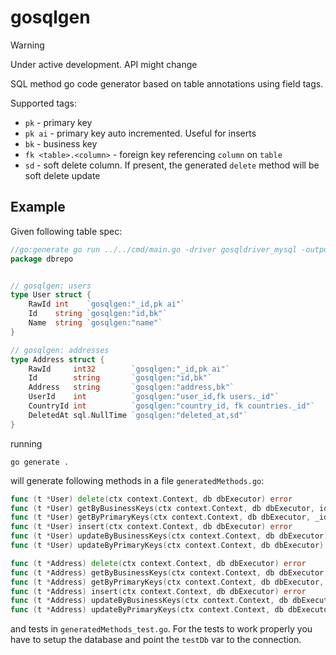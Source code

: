 # gosqlgen

> [!WARNING]
> Under active development. API might change

SQL method go code generator based on table annotations using field tags.

Supported tags:
- `pk` - primary key
- `pk ai` - primary key auto incremented. Useful for inserts
- `bk` - business key
- `fk <table>.<column>` - foreign key referencing `column` on `table`
- `sd` - soft delete column. If present, the generated `delete` method will be soft delete update

## Example

Given following table spec:

```go
//go:generate go run ../../cmd/main.go -driver gosqldriver_mysql -output generatedMethods.go -outputTest generatedMethods_test.go
package dbrepo


// gosqlgen: users
type User struct {
	RawId int    `gosqlgen:"_id,pk ai"`
	Id    string `gosqlgen:"id,bk"`
	Name  string `gosqlgen:"name"`
}

// gosqlgen: addresses
type Address struct {
	RawId     int32        `gosqlgen:"_id,pk ai"`
	Id        string       `gosqlgen:"id,bk"`
	Address   string       `gosqlgen:"address,bk"`
	UserId    int          `gosqlgen:"user_id,fk users._id"`
	CountryId int          `gosqlgen:"country_id, fk countries._id"`
	DeletedAt sql.NullTime `gosqlgen:"deleted_at,sd"`
}
```

running

```shell
go generate .
```

will generate following methods in a file `generatedMethods.go`:

```go
func (t *User) delete(ctx context.Context, db dbExecutor) error
func (t *User) getByBusinessKeys(ctx context.Context, db dbExecutor, id string) error
func (t *User) getByPrimaryKeys(ctx context.Context, db dbExecutor, _id int) error
func (t *User) insert(ctx context.Context, db dbExecutor) error
func (t *User) updateByBusinessKeys(ctx context.Context, db dbExecutor) error
func (t *User) updateByPrimaryKeys(ctx context.Context, db dbExecutor) error

func (t *Address) delete(ctx context.Context, db dbExecutor) error
func (t *Address) getByBusinessKeys(ctx context.Context, db dbExecutor, id string, address string) error
func (t *Address) getByPrimaryKeys(ctx context.Context, db dbExecutor, _id int32) error
func (t *Address) insert(ctx context.Context, db dbExecutor) error
func (t *Address) updateByBusinessKeys(ctx context.Context, db dbExecutor) error
func (t *Address) updateByPrimaryKeys(ctx context.Context, db dbExecutor) error
```

and tests in `generatedMethods_test.go`. For the tests to work properly you have to setup the database and point the `testDb` var to the connection.
